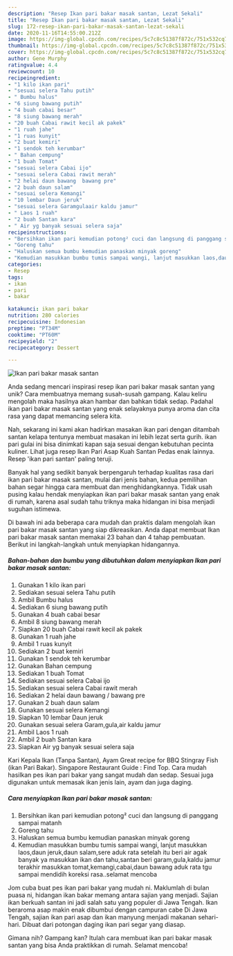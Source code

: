 ```yaml
---
description: "Resep Ikan pari bakar masak santan, Lezat Sekali"
title: "Resep Ikan pari bakar masak santan, Lezat Sekali"
slug: 172-resep-ikan-pari-bakar-masak-santan-lezat-sekali
date: 2020-11-16T14:55:00.212Z
image: https://img-global.cpcdn.com/recipes/5c7c8c51387f872c/751x532cq70/ikan-pari-bakar-masak-santan-foto-resep-utama.jpg
thumbnail: https://img-global.cpcdn.com/recipes/5c7c8c51387f872c/751x532cq70/ikan-pari-bakar-masak-santan-foto-resep-utama.jpg
cover: https://img-global.cpcdn.com/recipes/5c7c8c51387f872c/751x532cq70/ikan-pari-bakar-masak-santan-foto-resep-utama.jpg
author: Gene Murphy
ratingvalue: 4.4
reviewcount: 10
recipeingredient:
- "1 kilo ikan pari"
- "sesuai selera Tahu putih"
- " Bumbu halus"
- "6 siung bawang putih"
- "4 buah cabai besar"
- "8 siung bawang merah"
- "20 buah Cabai rawit kecil ak pakek"
- "1 ruah jahe"
- "1 ruas kunyit"
- "2 buat kemiri"
- "1 sendok teh kerumbar"
- " Bahan cempung"
- "1 buah Tomat"
- "sesuai selera Cabai ijo"
- "sesuai selera Cabai rawit merah"
- "2 helai daun bawang  bawang pre"
- "2 buah daun salam"
- "sesuai selera Kemangi"
- "10 lembar Daun jeruk"
- "sesuai selera Garamgulaair kaldu jamur"
- " Laos 1 ruah"
- "2 buah Santan kara"
- " Air yg banyak sesuai selera saja"
recipeinstructions:
- "Bersihkan ikan pari kemudian potong² cuci dan langsung di panggang sampai matanh"
- "Goreng tahu"
- "Haluskan semua bumbu kemudian panaskan minyak goreng"
- "Kemudian masukkan bumbu tumis sampai wangi, lanjut masukkan laos,daun jeruk,daun salam,sere aduk rata setelah itu beri air agak banyak ya masukkan ikan dan tahu,santan beri garam,gula,kaldu jamur terakhir masukkan tomat,kemangi,cabai,daun bawang aduk rata tgu sampai mendidih koreksi rasa..selamat mencoba"
categories:
- Resep
tags:
- ikan
- pari
- bakar

katakunci: ikan pari bakar 
nutrition: 280 calories
recipecuisine: Indonesian
preptime: "PT34M"
cooktime: "PT60M"
recipeyield: "2"
recipecategory: Dessert

---
```



![Ikan pari bakar masak santan](https://img-global.cpcdn.com/recipes/5c7c8c51387f872c/751x532cq70/ikan-pari-bakar-masak-santan-foto-resep-utama.jpg)

Anda sedang mencari inspirasi resep ikan pari bakar masak santan yang unik? Cara membuatnya memang susah-susah gampang. Kalau keliru mengolah maka hasilnya akan hambar dan bahkan tidak sedap. Padahal ikan pari bakar masak santan yang enak selayaknya punya aroma dan cita rasa yang dapat memancing selera kita.

Nah, sekarang ini kami akan hadirkan masakan ikan pari dengan ditambah santan kelapa tentunya membuat masakan ini lebih lezat serta gurih. ikan pari gulai ini bisa dinimkati kapan saja sesuai dengan kebutuhan pecinta kuliner. Lihat juga resep Ikan Pari Asap Kuah Santan Pedas enak lainnya. Resep &#39;ikan pari santan&#39; paling teruji.

Banyak hal yang sedikit banyak berpengaruh terhadap kualitas rasa dari ikan pari bakar masak santan, mulai dari jenis bahan, kedua pemilihan bahan segar hingga cara membuat dan menghidangkannya. Tidak usah pusing kalau hendak menyiapkan ikan pari bakar masak santan yang enak di rumah, karena asal sudah tahu triknya maka hidangan ini bisa menjadi suguhan istimewa.


Di bawah ini ada beberapa cara mudah dan praktis dalam mengolah ikan pari bakar masak santan yang siap dikreasikan. Anda dapat membuat Ikan pari bakar masak santan memakai 23 bahan dan 4 tahap pembuatan. Berikut ini langkah-langkah untuk menyiapkan hidangannya.

<!--inarticleads1-->

##### Bahan-bahan dan bumbu yang dibutuhkan dalam menyiapkan Ikan pari bakar masak santan:

1. Gunakan 1 kilo ikan pari
1. Sediakan sesuai selera Tahu putih
1. Ambil  Bumbu halus
1. Sediakan 6 siung bawang putih
1. Gunakan 4 buah cabai besar
1. Ambil 8 siung bawang merah
1. Siapkan 20 buah Cabai rawit kecil ak pakek
1. Gunakan 1 ruah jahe
1. Ambil 1 ruas kunyit
1. Sediakan 2 buat kemiri
1. Gunakan 1 sendok teh kerumbar
1. Gunakan  Bahan cempung
1. Sediakan 1 buah Tomat
1. Sediakan sesuai selera Cabai ijo
1. Sediakan sesuai selera Cabai rawit merah
1. Sediakan 2 helai daun bawang / bawang pre
1. Gunakan 2 buah daun salam
1. Gunakan sesuai selera Kemangi
1. Siapkan 10 lembar Daun jeruk
1. Gunakan sesuai selera Garam,gula,air kaldu jamur
1. Ambil  Laos 1 ruah
1. Ambil 2 buah Santan kara
1. Siapkan  Air yg banyak sesuai selera saja


Kari Kepala Ikan (Tanpa Santan), Ayam Great recipe for BBQ Stingray Fish (ikan Pari Bakar). Singapore Restaurant Guide : Find Top. Cara mudah hasilkan pes ikan pari bakar yang sangat mudah dan sedap. Sesuai juga digunakan untuk memasak ikan jenis lain, ayam dan juga daging. 

<!--inarticleads2-->

##### Cara menyiapkan Ikan pari bakar masak santan:

1. Bersihkan ikan pari kemudian potong² cuci dan langsung di panggang sampai matanh
1. Goreng tahu
1. Haluskan semua bumbu kemudian panaskan minyak goreng
1. Kemudian masukkan bumbu tumis sampai wangi, lanjut masukkan laos,daun jeruk,daun salam,sere aduk rata setelah itu beri air agak banyak ya masukkan ikan dan tahu,santan beri garam,gula,kaldu jamur terakhir masukkan tomat,kemangi,cabai,daun bawang aduk rata tgu sampai mendidih koreksi rasa..selamat mencoba


Jom cuba buat pes ikan pari bakar yang mudah ni. Maklumlah di bulan puasa ni, hidangan ikan bakar memang antara sajian yang menjadi. Sajian ikan berkuah santan ini jadi salah satu yang populer di Jawa Tengah. Ikan beraroma asap makin enak dibumbui dengan campuran cabe Di Jawa Tengah, sajian ikan pari asap dan ikan manyung menjadi makanan sehari-hari. Dibuat dari potongan daging ikan pari segar yang diasap. 

Gimana nih? Gampang kan? Itulah cara membuat ikan pari bakar masak santan yang bisa Anda praktikkan di rumah. Selamat mencoba!
